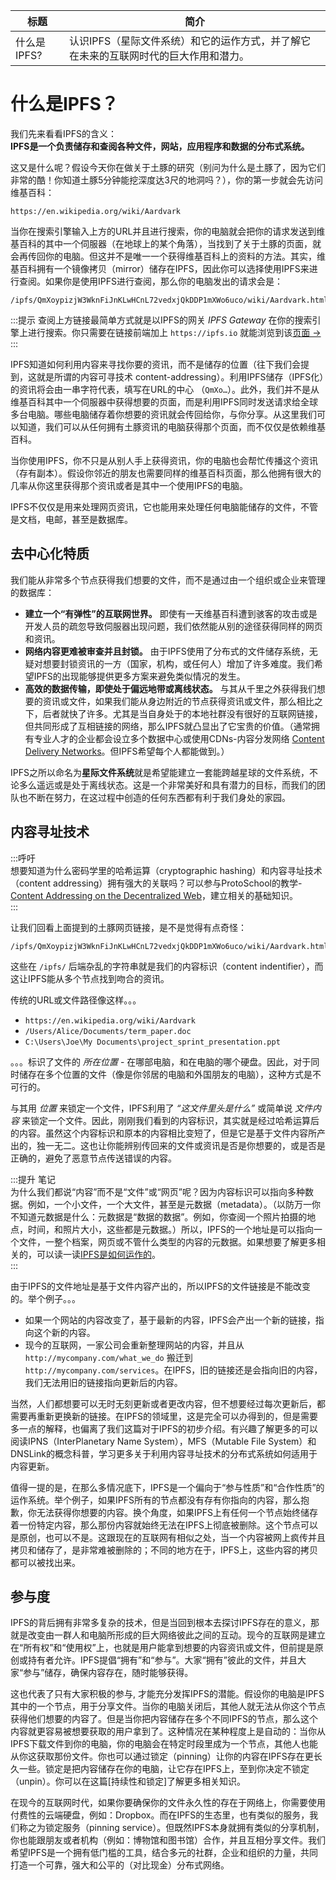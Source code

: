 标题|简介 
--- | --- |
什么是IPFS?|认识IPFS（星际文件系统）和它的运作方式，并了解它在未来的互联网时代的巨大作用和潜力。

# 什么是IPFS？

我们先来看看IPFS的含义：  
**IPFS是一个负责储存和查阅各种文件，网站，应用程序和数据的分布式系统。** 

这又是什么呢？假设今天你在做关于土豚的研究（别问为什么是土豚了，因为它们非常的酷！你知道土豚5分钟能挖深度达3尺的地洞吗？），你的第一步就会先访问维基百科：

```
https://en.wikipedia.org/wiki/Aardvark
```

当你在搜索引擎输入上方的URL并且进行搜索，你的电脑就会把你的请求发送到维基百科的其中一个伺服器（在地球上的某个角落），当找到了关于土豚的页面，就会再传回你的电脑。但这并不是唯一一个获得维基百科上的资料的方法。其实，维基百科拥有一个镜像拷贝（mirror）储存在IPFS，因此你可以选择使用IPFS来进行查阅。如果你是使用IPFS进行查阅，那么你的电脑发出的请求会是：

```
/ipfs/QmXoypizjW3WknFiJnKLwHCnL72vedxjQkDDP1mXWo6uco/wiki/Aardvark.html
```

:::提示
查阅上方链接最简单方式就是以IPFS的网关 _IPFS Gateway_ 在你的搜索引擎上进行搜索。你只需要在链接前端加上 `https://ipfs.io` 就能浏览到该[页面 →](https://ipfs.io/ipfs/QmXoypizjW3WknFiJnKLwHCnL72vedxjQkDDP1mXWo6uco/wiki/Aardvark.html)
:::

IPFS知道如何利用内容来寻找你要的资讯，而不是储存的位置（往下我们会提到，这就是所谓的内容可寻技术 content-addressing）。利用IPFS储存（IPFS化）的资讯将会由一串字符代表，填写在URL的中心 （`QmXo…`）。此外，我们并不是从维基百科其中一个伺服器中获得想要的页面，而是利用IPFS同时发送请求给全球多台电脑。哪些电脑储存着你想要的资讯就会传回给你，与你分享。从这里我们可以知道，我们可以从任何拥有土豚资讯的电脑获得那个页面，而不仅仅是依赖维基百科。

当你使用IPFS，你不只是从别人手上获得资讯，你的电脑也会帮忙传播这个资讯（存有副本）。假设你邻近的朋友也需要同样的维基百科页面，那么他拥有很大的几率从你这里获得那个资讯或者是其中一个使用IPFS的电脑。  

IPFS不仅仅是用来处理网页资讯，它也能用来处理任何电脑能储存的文件，不管是文档，电邮，甚至是数据库。

## 去中心化特质

我们能从非常多个节点获得我们想要的文件，而不是通过由一个组织或企业来管理的数据库：

- **建立一个“有弹性”的互联网世界。** 即使有一天维基百科遭到骇客的攻击或是开发人员的疏忽导致伺服器出现问题，我们依然能从别的途径获得同样的网页和资讯。
- **网络内容更难被审查并且封锁。** 由于IPFS使用了分布式的文件储存系统，无疑对想要封锁资讯的一方（国家，机构，或任何人）增加了许多难度。我们希望IPFS的出现能够提供更多方案来避免类似情况的发生。
- **高效的数据传输，即使处于偏远地带或离线状态。** 与其从千里之外获得我们想要的资讯或文件，如果我们能从身边附近的节点获得资讯或文件，那么相比之下，后者就快了许多。尤其是当自身处于的本地社群没有很好的互联网链接，但共同形成了互相链接的网络，那么IPFS就凸显出了它宝贵的价值。（通常拥有专业人才的企业都会设立多个数据中心或使用CDNs-内容分发网络 [Content Delivery Networks](https://en.wikipedia.org/wiki/Content_delivery_network)。但IPFS希望每个人都能做到。）

IPFS之所以命名为**星际文件系统**就是希望能建立一套能跨越星球的文件系统，不论多么遥远或是处于离线状态。这是一个非常美好和具有潜力的目标，而我们的团队也不断在努力，在这过程中创造的任何东西都有利于我们身处的家园。

## 内容寻址技术

:::呼吁  
想要知道为什么密码学里的哈希运算（cryptographic hashing）和内容寻址技术（content addressing）拥有强大的关联吗？可以参与ProtoSchool的教学-[Content Addressing on the Decentralized Web](https://proto.school/content-addressing)，建立相关的基础知识。  
:::

让我们回看上面提到的土豚网页链接，是不是觉得有点奇怪：

```
/ipfs/QmXoypizjW3WknFiJnKLwHCnL72vedxjQkDDP1mXWo6uco/wiki/Aardvark.html
```

这些在 `/ipfs/` 后端杂乱的字符串就是我们的内容标识（content indentifier），而这让IPFS能从多个节点找到吻合的资讯。

传统的URL或文件路径像这样。。。

- `https://en.wikipedia.org/wiki/Aardvark`
- `/Users/Alice/Documents/term_paper.doc`
- `C:\Users\Joe\My Documents\project_sprint_presentation.ppt`

。。。标识了文件的 _所在位置_ - 在哪部电脑，和在电脑的哪个硬盘。因此，对于同时储存在多个位置的文件（像是你邻居的电脑和外国朋友的电脑），这种方式是不可行的。

与其用 _位置_ 来锁定一个文件，IPFS利用了 _“这文件里头是什么”_ 或简单说 _文件内容_ 来锁定一个文件。因此，刚刚我们看到的内容标识，其实就是经过哈希运算后的内容。虽然这个内容标识和原本的内容相比变短了，但是它是基于文件内容所产出的，独一无二。这也让你能辨别传回来的文件或资讯是否是你想要的，或是否是正确的，避免了恶意节点传送错误的内容。

:::提升 笔记  
为什么我们都说“内容”而不是“文件”或“网页”呢？因为内容标识可以指向多种数据。例如，一个小文件，一个大文件，甚至是元数据（metadata）。（以防万一你不知道元数据是什么：元数据是“数据的数据”。例如，你查阅一个照片拍摄的地点，时间，和照片大小，这些都是元数据。）所以，IPFS的一个地址是可以指向一个文件，一整个档案，网页或不管什么类型的内容的元数据。如果想要了解更多相关的，可以读一读[IPFS是如何运作的](IPFS如何运作.md)。  
:::  

由于IPFS的文件地址是基于文件内容产出的，所以IPFS的文件链接是不能改变的。举个例子。。。  

- 如果一个网站的内容改变了，基于最新的内容，IPFS会产出一个新的链接，指向这个新的内容。
- 现今的互联网，一家公司会重新整理网站的内容，并且从 `http://mycompany.com/what_we_do` 搬迁到 `http://mycompany.com/services`。在IPFS，旧的链接还是会指向旧的内容，我们无法用旧的链接指向更新后的内容。

当然，人们都想要可以无时无刻更新或者更改内容，但不想要经过每次更新后，都需要再重新更换新的链接。在IPFS的领域里，这是完全可以办得到的，但是需要多一点的解释，也偏离了我们这篇对于IPFS的初步介绍。有兴趣了解更多的可以阅读IPNS（InterPlanetary Name System），MFS（Mutable File System）和DNSLink的概念科普，学习更多关于利用内容寻址技术的分布式系统如何适用于内容更新。  

值得一提的是，在那么多情况底下，IPFS是一个偏向于“参与性质”和“合作性质”的运作系统。举个例子，如果IPFS所有的节点都没有存有你指向的内容，那么抱歉，你无法获得你想要的内容。换个角度，如果IPFS上有任何一个节点始终储存着一份特定内容，那么那份内容就始终无法在IPFS上彻底被删除。这个节点可以是原创，也可以不是。这跟现在的互联网有相似之处，当一个内容被网上疯传并且拷贝和储存了，是非常难被删除的；不同的地方在于，IPFS上，这些内容的拷贝都可以被找出来。

## 参与度

IPFS的背后拥有非常多复杂的技术，但是当回到根本去探讨IPFS存在的意义，那就是改变由一群人和电脑所形成的巨大网络彼此之间的互动。现今的互联网是建立在“所有权”和“使用权”上，也就是用户能拿到想要的内容资讯或文件，但前提是原创或持有者允许。IPFS提倡“拥有”和“参与”。大家“拥有”彼此的文件，并且大家“参与”储存，确保内容存在，随时能够获得。  

这也代表了只有大家积极的参与, 才能充分发挥IPFS的潜能。假设你的电脑是IPFS其中的一个节点，用于分享文件。当你的电脑关闭后，其他人就无法从你这个节点获得他们想要的内容了。但是当你把内容储存在多个不同IPFS的节点，那么这个内容就更容易被想要获取的用户拿到了。这种情况在某种程度上是自动的：当你从IPFS下载文件到你的电脑，你的电脑会在特定时段里成为一个节点，其他人也能从你这获取那份文件。你也可以通过锁定（pinning）让你的内容在IPFS存在更长久一些。锁定是把内容储存在你的电脑，让它存在IPFS上，至到你决定不锁定（unpin）。你可以在这篇[持续性和锁定]了解更多相关知识。

在现今的互联网时代，如果你要确保你的文件永久性的存在于网络上，你需要使用付费性的云端硬盘，例如：Dropbox。而在IPFS的生态里，也有类似的服务，我们称之为锁定服务（pinning service）。但既然IPFS本身就拥有类似的分享机制，你也能跟朋友或者机构（例如：博物馆和图书馆）合作，并且互相分享文件。我们希望IPFS是一个拥有低门槛的工具，结合多元的社群，企业和组织的力量，共同打造一个可靠，强大和公平的（对比现金）分布式网络。




